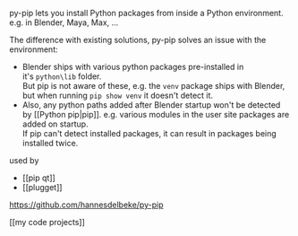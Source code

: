 py-pip lets you install Python packages from inside a Python environment. e.g. in Blender, Maya, Max, ...

The difference with existing solutions, py-pip solves an issue with the environment:
- Blender ships with various python packages pre-installed in it's `python\lib` folder.  
  But pip is not aware of these, e.g. the `venv` package ships with Blender, but when running `pip show venv` it doesn't detect it.  
- Also, any python paths added after Blender startup won't be detected by [[Python pip|pip]]. e.g. various modules in the user site packages are added on startup.  
  If pip can't detect installed packages, it can result in packages being installed twice.

used by
- [[pip qt]]
- [[plugget]]

https://github.com/hannesdelbeke/py-pip

[[my code projects]]
